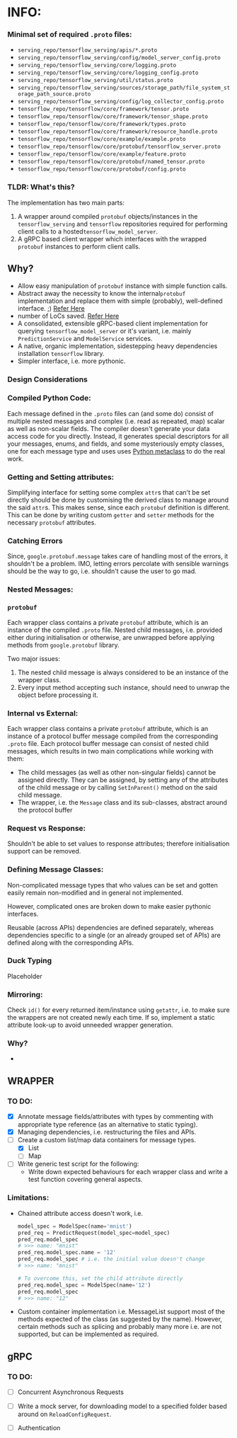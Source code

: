 # INFO:

### Minimal set of required `.proto` files:

- `serving_repo/tensorflow_serving/apis/*.proto`
- `serving_repo/tensorflow_serving/config/model_server_config.proto`
- `serving_repo/tensorflow_serving/core/logging.proto`
- `serving_repo/tensorflow_serving/core/logging_config.proto`
- `serving_repo/tensorflow_serving/util/status.proto`
- `serving_repo/tensorflow_serving/sources/storage_path/file_system_storage_path_source.proto`
- `serving_repo/tensorflow_serving/config/log_collector_config.proto`
- `tensorflow_repo/tensorflow/core/framework/tensor.proto`
- `tensorflow_repo/tensorflow/core/framework/tensor_shape.proto`
- `tensorflow_repo/tensorflow/core/framework/types.proto`
- `tensorflow_repo/tensorflow/core/framework/resource_handle.proto`
- `tensorflow_repo/tensorflow/core/example/example.proto`
- `tensorflow_repo/tensorflow/core/protobuf/tensorflow_server.proto`
- `tensorflow_repo/tensorflow/core/example/feature.proto`
- `tensorflow_repo/tensorflow/core/protobuf/named_tensor.proto`
- `tensorflow_repo/tensorflow/core/protobuf/config.proto`

### TLDR: What's this?

The implementation has two main parts:

1. A wrapper around compiled `protobuf` objects/instances in the `tensorflow_serving` and `tensorflow` repositories required for performing client calls to a hosted`tensorflow_model_server`.
2. A gRPC based client wrapper which interfaces with the wrapped `protobuf` instances to perform client calls.

## Why?

- Allow easy manipulation of `protobuf` instance with simple function calls.
- Abstract away the necessity to know the internal`protobuf` implementation and replace them with simple (probably), well-defined interface. ;) [Refer Here]() <POINT TO APPROPRIATE RESOURCE>
- <QUANTITY> number of LoCs saved. [Refer Here]() <POINT TO APPROPRIATE RESOURCE> <AN IMAGE MAYBE>
- A consolidated, extensible gRPC-based client implementation for querying `tensorflow_model_server` or it's variant, i.e. mainly `PredictionService` and `ModelService` services.
- A native, organic implementation, sidestepping heavy dependencies installation `tensorflow`  library. <UTILS NEEDS TO BE DIVORCED>
- Simpler interface, i.e. more pythonic.

### Design Considerations

### Compiled Python Code:  <WHY ARE YOU TELLING THIS>

Each message defined in the `.proto` files can (and some do) consist of multiple nested messages and  complex (i.e. read as repeated, map) scalar as well as non-scalar fields. The compiler doesn't generate your data access code for you directly. Instead, it generates special descriptors for all your messages, enums, and fields, and some mysteriously empty classes, one for each message type and uses uses [Python metaclass](https://docs.python.org/2.7/reference/datamodel.html#metaclasses) to do the real work. 

### Getting and Setting attributes:

Simplifying interface for setting some complex `attr`s that can't be set directly should be done by customising the derived class to manage around the said `attr`s. This makes sense, since each `protobuf` definition is different. This can be done by writing custom `getter` and `setter` methods for the necessary `protobuf` attributes.

### Catching Errors

Since, `google.protobuf.message` takes care of handling most of the errors, it shouldn't be a problem. IMO, letting  errors percolate with sensible warnings should be the way to go, i.e. shouldn't cause the user to go mad. 

### Nested Messages: 

### `protobuf`

Each wrapper class contains a private `protobuf` attribute, which is an instance of the compiled `.proto` file.  Nested child messages, i.e. provided either during initialisation or otherwise, are unwrapped before applying methods from `google.protobuf` library. 

Two major issues:

1. The nested child message is always considered to be an instance of the wrapper class.
2. Every input method accepting such instance, should need to unwrap the object before processing it.

<More clarification required>

### Internal vs External:

Each wrapper class contains a private `protobuf` attribute, which is an instance of a protocol buffer message compiled from the corresponding `.proto` file.  Each protocol buffer message can consist of nested child messages, which results in two main complications while working with them:

- The child messages (as well as other non-singular fields) cannot be assigned directly. They can be assigned, by setting any of the attributes of the child message or by calling `SetInParent()` method on the said child message.
- The wrapper, i.e. the `Message` class and its sub-classes, abstract around the protocol buffer

### Request vs Response:

Shouldn't be able to set values to response attributes; therefore initialisation support can be removed.

### Defining Message Classes:

Non-complicated message types that who values can be set and gotten easily remain non-modified and in general not implemented. 

However, complicated ones are broken down to make easier pythonic interfaces.

Reusable (across APIs) dependencies are defined separately, whereas dependencies specific to a single (or an already grouped set of APIs) are defined along with the corresponding APIs.

### Duck Typing

Placeholder

### Mirroring:

Check `id()` for every returned item/instance using `getattr`, i.e. to make sure the wrappers are not created newly each time. If so, implement a static attribute look-up to avoid unneeded wrapper generation.

### Why?

- 

## WRAPPER

### TO DO:

- [x] Annotate message fields/attributes with types by commenting with appropriate type reference (as an alternative to static typing).
- [x] Managing dependencies, i.e. restructuring the files and APIs.
- [ ] Create a custom list/map data containers for message types. 
  - [x] List
  - [ ] Map
- [ ] Write generic test script for the following:
  - Write down expected behaviours for each wrapper class and write a test function covering general aspects.

### Limitations:

- Chained attribute access doesn't work, i.e.

  ```python
  model_spec = ModelSpec(name='mnist')
  pred_req = PredictRequest(model_spec=model_spec)
  pred_req.model_spec
  # >>> name: "mnist"
  pred_req.model_spec.name = '12'
  pred_req.model_spec # i.e. the initial value doesn't change
  # >>> name: "mnist" 
  
  # To overcome this, set the child attribute directly
  pred_req.model_spec = ModelSpec(name='12')
  pred_req.model_spec
  # >>> name: "12" 
  ```

- Custom container implementation i.e. MessageList support most of the methods expected of the class (as suggested by the name). However, certain methods such as splicing and probably many more i.e. <INSERT METHODS HERE> are not supported, but can be implemented as required.

## gRPC

### TO DO:

- [ ] Concurrent Asynchronous Requests

- [ ] Write a mock server, for downloading model to a specified folder based around on `ReloadConfigRequest`.
- [ ] Authentication <OUT OF SCOPE>



